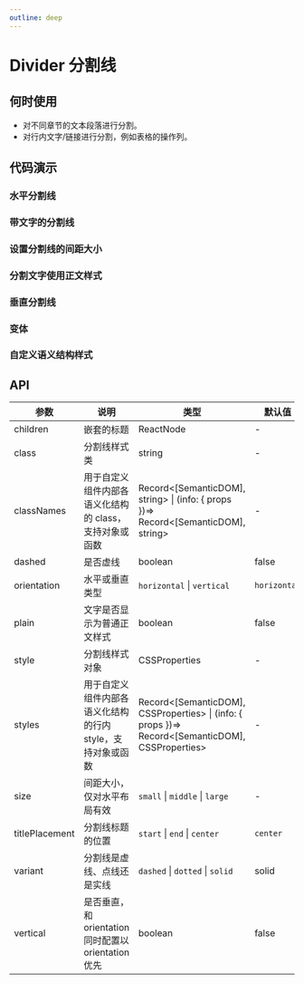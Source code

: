 ```yaml
---
outline: deep
---
```


# Divider 分割线

## 何时使用

- 对不同章节的文本段落进行分割。
- 对行内文字/链接进行分割，例如表格的操作列。

## 代码演示

### 水平分割线

<demo vue="divider/horizontal.vue"></demo>

### 带文字的分割线

<demo vue="divider/with-text.vue"></demo>

### 设置分割线的间距大小

<demo vue="divider/size.vue" version="5.25.0"></demo>

### 分割文字使用正文样式

<demo vue="divider/plain.vue"></demo>

### 垂直分割线

<demo vue="divider/vertical.vue"></demo>

### 变体

<demo vue="divider/variant.vue"></demo>

### 自定义语义结构样式

<demo vue="divider/style-class.vue" version="6.0.0"></demo>

## API

| 参数 | 说明 | 类型 | 默认值 | 版本 |
| --- | --- | --- | --- | --- |
| children | 嵌套的标题 | ReactNode | - |  |
| class | 分割线样式类 | string | - |  |
| classNames | 用于自定义组件内部各语义化结构的 class，支持对象或函数 | Record<[SemanticDOM], string> \| (info: { props })=> Record<[SemanticDOM], string> | - |  |
| dashed | 是否虚线 | boolean | false |  |
| orientation | 水平或垂直类型 | `horizontal` \| `vertical` | `horizontal` | - |
| plain | 文字是否显示为普通正文样式 | boolean | false | 4.2.0 |
| style | 分割线样式对象 | CSSProperties | - |  |
| styles | 用于自定义组件内部各语义化结构的行内 style，支持对象或函数 | Record<[SemanticDOM], CSSProperties> \| (info: { props })=> Record<[SemanticDOM], CSSProperties> | - | 5.4.0 |
| size | 间距大小，仅对水平布局有效 | `small` \| `middle` \| `large` | - | 5.25.0 |
| titlePlacement | 分割线标题的位置 | `start` \| `end` \| `center` | `center` | - |
| variant | 分割线是虚线、点线还是实线 | `dashed` \| `dotted` \| `solid` | solid | 5.20.0 |
| vertical | 是否垂直，和 orientation 同时配置以 orientation 优先 | boolean | false | - |
